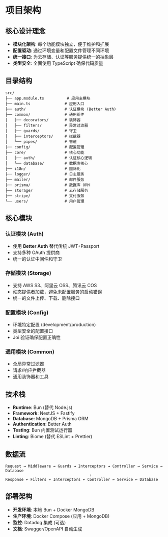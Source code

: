 # 项目架构

## 核心设计理念

- **模块化架构**: 每个功能模块独立，便于维护和扩展
- **配置驱动**: 通过环境变量和配置文件管理不同环境
- **统一接口**: 为云存储、认证等服务提供统一的抽象层
- **类型安全**: 全面使用 TypeScript 确保代码质量

## 目录结构

```
src/
├── app.module.ts          # 应用主模块
├── main.ts               # 应用入口
├── auth/                 # 认证模块 (Better Auth)
├── common/               # 通用组件
│   ├── decorators/       # 装饰器
│   ├── filters/          # 异常过滤器
│   ├── guards/           # 守卫
│   ├── interceptors/     # 拦截器
│   └── pipes/            # 管道
├── config/               # 配置管理
├── core/                 # 核心功能
│   ├── auth/             # 认证核心逻辑
│   └── database/         # 数据库核心
├── i18n/                 # 国际化
├── logger/               # 日志服务
├── mailer/               # 邮件服务
├── prisma/               # 数据库 ORM
├── storage/              # 云存储服务
├── stripe/               # 支付服务
└── users/                # 用户管理
```

## 核心模块

### 认证模块 (Auth)
- 使用 **Better Auth** 替代传统 JWT+Passport
- 支持多种 OAuth 提供商
- 统一的认证中间件和守卫

### 存储模块 (Storage)
- 支持 AWS S3、阿里云 OSS、腾讯云 COS
- 动态提供者加载，避免未配置服务的启动错误
- 统一的文件上传、下载、删除接口

### 配置模块 (Config)
- 环境特定配置 (development/production)
- 类型安全的配置接口
- Joi 验证确保配置正确性

### 通用模块 (Common)
- 全局异常过滤器
- 请求/响应拦截器
- 通用装饰器和工具

## 技术栈

- **Runtime**: Bun (替代 Node.js)
- **Framework**: NestJS + Fastify
- **Database**: MongoDB + Prisma ORM
- **Authentication**: Better Auth
- **Testing**: Bun 内置测试运行器
- **Linting**: Biome (替代 ESLint + Prettier)

## 数据流

```
Request → Middleware → Guards → Interceptors → Controller → Service → Database
                                     ↓
Response ← Filters ← Interceptors ← Controller ← Service ← Database
```

## 部署架构

- **开发环境**: 本地 Bun + Docker MongoDB
- **生产环境**: Docker Compose (应用 + MongoDB)
- **监控**: Datadog 集成 (可选)
- **文档**: Swagger/OpenAPI 自动生成
